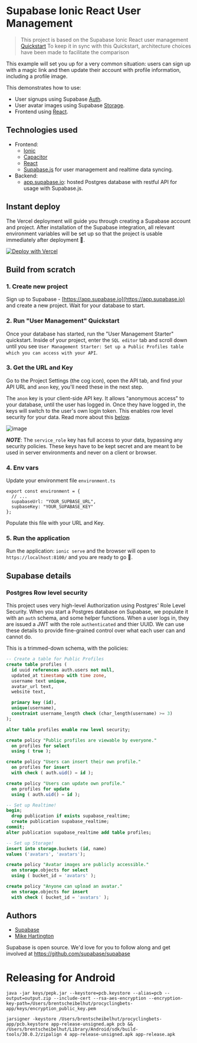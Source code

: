 # Supabase Ionic React User Management

> This project is based on the Supabase Ionic React user management [Quickstart](https://supabase.io/docs/guides/with-ionic-react)
> To keep it in sync with this Quickstart, architecture choices have been made to facilitate the comparison

This example will set you up for a very common situation: users can sign up with a magic link and then update their account with profile information, including a profile image.

This demonstrates how to use:

- User signups using Supabase [Auth](https://supabase.io/auth).
- User avatar images using Supabase [Storage](https://supabase.io/storage).
- Frontend using [React](http://reactjs.org).

## Technologies used

- Frontend:
  - [Ionic](https://ionicframework.com)
  - [Capacitor](https://capacitorjs.com)
  - [React](https://reactjs.org)
  - [Supabase.js](https://supabase.io/docs/library/getting-started) for user management and realtime data syncing.
- Backend:
  - [app.supabase.io](https://app.supabase.io/): hosted Postgres database with restful API for usage with Supabase.js.

## Instant deploy

The Vercel deployment will guide you through creating a Supabase account and project. After installation of the Supabase integration, all relevant environment variables will be set up so that the project is usable immediately after deployment 🚀.

[![Deploy with Vercel](https://vercel.com/button)](https://vercel.com/new/clone?project-name=supabase-ionic-react&repo-name=supabase-ionic-react&envDescription=Find%20the%20Supabase%20URL%20and%20key%20in%20the%20your%20auto-generated%20docs%20at%20app.supabase.io&repository-url=https%3A%2F%2Fgithub.com%2Fmhartington%2Fsupabase-ionic-react%2Ftree%2Fmain&env=REACT_APP_SUPABASE_URL%2CREACT_APP_SUPABASE_KEY)

## Build from scratch

### 1. Create new project

Sign up to Supabase - [https://app.supabase.io](https://app.supabase.io) and create a new project. Wait for your database to start.

### 2. Run "User Management" Quickstart

Once your database has started, run the "User Management Starter" quickstart. Inside of your project, enter the `SQL editor` tab and scroll down until you see `User Management Starter: Set up a Public Profiles table which you can access with your API`.

### 3. Get the URL and Key

Go to the Project Settings (the cog icon), open the API tab, and find your API URL and `anon` key, you'll need these in the next step.

The `anon` key is your client-side API key. It allows "anonymous access" to your database, until the user has logged in. Once they have logged in, the keys will switch to the user's own login token. This enables row level security for your data. Read more about this [below](#postgres-row-level-security).

![image](https://user-images.githubusercontent.com/10214025/88916245-528c2680-d298-11ea-8a71-708f93e1ce4f.png)

**_NOTE_**: The `service_role` key has full access to your data, bypassing any security policies. These keys have to be kept secret and are meant to be used in server environments and never on a client or browser.

### 4. Env vars

Update your environment file `environment.ts`

```
export const environment = {
  // ...
  supabaseUrl: "YOUR_SUPBASE_URL",
  supbaseKey: "YOUR_SUPABASE_KEY"
};
```

Populate this file with your URL and Key.

### 5. Run the application

Run the application: `ionic serve` and the browser will open to `https://localhost:8100/` and you are ready to go 🚀.

## Supabase details

### Postgres Row level security

This project uses very high-level Authorization using Postgres' Role Level Security.
When you start a Postgres database on Supabase, we populate it with an `auth` schema, and some helper functions.
When a user logs in, they are issued a JWT with the role `authenticated` and thier UUID.
We can use these details to provide fine-grained control over what each user can and cannot do.

This is a trimmed-down schema, with the policies:

```sql
-- Create a table for Public Profiles
create table profiles (
  id uuid references auth.users not null,
  updated_at timestamp with time zone,
  username text unique,
  avatar_url text,
  website text,

  primary key (id),
  unique(username),
  constraint username_length check (char_length(username) >= 3)
);

alter table profiles enable row level security;

create policy "Public profiles are viewable by everyone."
  on profiles for select
  using ( true );

create policy "Users can insert their own profile."
  on profiles for insert
  with check ( auth.uid() = id );

create policy "Users can update own profile."
  on profiles for update
  using ( auth.uid() = id );

-- Set up Realtime!
begin;
  drop publication if exists supabase_realtime;
  create publication supabase_realtime;
commit;
alter publication supabase_realtime add table profiles;

-- Set up Storage!
insert into storage.buckets (id, name)
values ('avatars', 'avatars');

create policy "Avatar images are publicly accessible."
  on storage.objects for select
  using ( bucket_id = 'avatars' );

create policy "Anyone can upload an avatar."
  on storage.objects for insert
  with check ( bucket_id = 'avatars' );
```

## Authors

- [Supabase](https://supabase.io)
- [Mike Hartington](https://github.com/mhartington)

Supabase is open source. We'd love for you to follow along and get involved at https://github.com/supabase/supabase

# Releasing for Android

```
java -jar keys/pepk.jar --keystore=pcb.keystore --alias=pcb --output=output.zip --include-cert --rsa-aes-encryption --encryption-key-path=/Users/brentscheibelhut/procyclingbets-app/keys/encryption_public_key.pem

jarsigner -keystore /Users/brentscheibelhut/procyclingbets-app/pcb.keystore app-release-unsigned.apk pcb &&
/Users/brentscheibelhut/Library/Android/sdk/build-tools/30.0.2/zipalign 4 app-release-unsigned.apk app-release.apk
```
